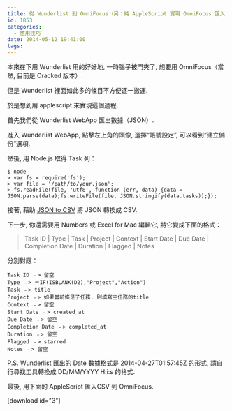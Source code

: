 ```yaml
---
title: 從 Wunderlist 到 OmniFocus（另：純 AppleScript 實現 OmniFocus 匯入 CSV）
id: 1853
categories:
  - 應用技巧
date: 2014-05-12 19:41:00
tags:
---
```


本來在下用 Wunderlist 用的好好地, 一時腦子被門夾了, 想要用 OmniFocus（當然, 目前是 Cracked 版本）.

但是 Wunderlist 裡面如此多的條目不方便逐一搬運.

於是想到用 applescript 來實現這個過程.

首先我們從 Wunderlist WebApp 匯出數據（JSON）.

<!--more-->

進入 Wunderlist WebApp, 點擊左上角的頭像, 選擇“賬號設定”, 可以看到“建立備份”選項.

然後, 用 Node.js 取得 Task 列：

```
$ node
> var fs = require('fs');
> var file = '/path/to/your.json';
> fs.readFile(file, 'utf8', function (err, data) {data = JSON.parse(data);fs.writeFile(file, JSON.stringify(data.tasks));});
```

接著, 藉助 [JSON to CSV](http://www.json2csv.com) 將 JSON 轉換成 CSV.

下一步, 你還需要用 Numbers 或 Excel for Mac 編輯它, 將它變成下面的格式：

> Task ID | Type | Task | Project | Context | Start Date | Due Date | Completion Date | Duration | Flagged | Notes

分別對應：

```
Task ID ﹣> 留空
Type ﹣> ＝IF(ISBLANK(D2),"Project","Action")
Task ﹣> title
Project ﹣> 如果當前條是子任務, 則填寫主任務的title
Context ﹣> 留空
Start Date ﹣> created_at
Due Date ﹣> 留空
Completion Date ﹣> completed_at
Duration ﹣> 留空
Flagged ﹣> starred
Notes ﹣> 留空
```

P.S. Wunderlist 匯出的 Date 數據格式是 2014-04-27T01:57:45Z 的形式, 請自行尋找工具轉換成 DD/MM/YYYY H:i:s 的格式.

最後, 用下面的 AppleScript 匯入CSV 到 OmniFocus.

[download id="3"]
